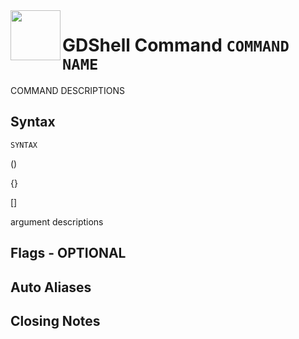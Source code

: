 <a href="https://github.com/Kubulambula/Godot-GDShell">
  <img src="../assets/logo.png" align="left" width="80" height="80">
</a>

# GDShell Command `COMMAND NAME`

COMMAND DESCRIPTIONS

## Syntax
`SYNTAX`

()

{}

[]

argument descriptions

## Flags - OPTIONAL

## Auto Aliases

## Closing Notes

